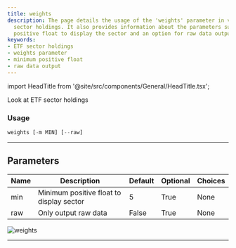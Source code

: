 ```yaml
---
title: weights
description: The page details the usage of the 'weights' parameter in viewing ETF
  sector holdings. It also provides information about the parameters such as the minimum
  positive float to display the sector and an option for raw data output.
keywords:
- ETF sector holdings
- weights parameter
- minimum positive float
- raw data output
---
```


import HeadTitle from '@site/src/components/General/HeadTitle.tsx';

<HeadTitle title="weights - Etf - Reference | OpenBB Terminal Docs" />

Look at ETF sector holdings

### Usage

```python
weights [-m MIN] [--raw]
```

---

## Parameters

| Name | Description | Default | Optional | Choices |
| ---- | ----------- | ------- | -------- | ------- |
| min | Minimum positive float to display sector | 5 | True | None |
| raw | Only output raw data | False | True | None |

![weights](https://user-images.githubusercontent.com/46355364/154034921-2195b3c0-d251-4ec2-8fc0-87605115bee0.png)

---

